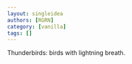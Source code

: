 ```yaml
---
layout: singleidea
authors: [RGRN]
category: [vanilla]
tags: []
---
```

Thunderbirds: birds with lightning breath.
